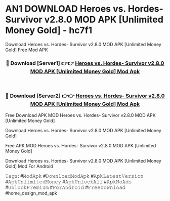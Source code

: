 # AN1 DOWNLOAD Heroes vs. Hordes- Survivor v2.8.0 MOD APK [Unlimited Money Gold] - hc7f1
Download Heroes vs. Hordes- Survivor v2.8.0 MOD APK [Unlimited Money Gold] Free Mod APK

<div align="center">
<h3>🔴 Download [Server1] 👉👉 <a href="https://apk-comot.site?title=Heroes_vs._Hordes-_Survivor_v2.8.0_MOD_APK_[Unlimited_Money_Gold]">Heroes vs. Hordes- Survivor v2.8.0 MOD APK [Unlimited Money Gold] Mod Apk</a></h3><br>

<h3>🔴 Download [Server2] 👉👉 <a href="https://apk-comot.site?title=Heroes_vs._Hordes-_Survivor_v2.8.0_MOD_APK_[Unlimited_Money_Gold]">Heroes vs. Hordes- Survivor v2.8.0 MOD APK [Unlimited Money Gold] Mod Apk</a></h3>
</div>


Free Download APK MOD Heroes vs. Hordes- Survivor v2.8.0 MOD APK [Unlimited Money Gold]

Download Heroes vs. Hordes- Survivor v2.8.0 MOD APK [Unlimited Money Gold] 

Free APK MOD Heroes vs. Hordes- Survivor v2.8.0 MOD APK [Unlimited Money Gold] 

Download Heroes vs. Hordes- Survivor v2.8.0 MOD APK [Unlimited Money Gold] Mod For Android

𝚃𝚊𝚐𝚜: #𝙼𝚘𝚍𝙰𝚙𝚔 #𝙳𝚘𝚠𝚗𝚕𝚘𝚊𝚍𝙼𝚘𝚍𝙰𝚙𝚔 #𝙰𝚙𝚔𝙻𝚊𝚝𝚎𝚜𝚝𝚅𝚎𝚛𝚜𝚒𝚘𝚗 #𝙰𝚙𝚔𝚄𝚗𝚕𝚒𝚖𝚒𝚝𝚎𝚍𝙼𝚘𝚗𝚎𝚢 #𝙰𝚙𝚔𝚄𝚗𝚕𝚘𝚌𝚔𝙰𝚕𝚕 #𝙰𝚙𝚔𝙽𝚘𝙰𝚍𝚜 #𝚄𝚗𝚕𝚘𝚌𝚔𝙿𝚛𝚎𝚖𝚒𝚞𝚖 #𝙵𝚘𝚛𝙰𝚗𝚍𝚛𝚘𝚒𝚍 #𝙵𝚛𝚎𝚎𝙳𝚘𝚠𝚗𝚕𝚘𝚊𝚍 #home_design_mod_apk